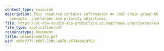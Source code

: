 ```yaml
---
content_type: resource
description: This resource contains information on cool chain group AG, implementation
  concepts, challenges and priority objectives.
file: https://ol-ocw-studio-app-production.s3.amazonaws.com/courses/esd-290-special-topics-in-supply-chain-management-spring-2005/a60c3775b0b7226ca07d86744d4c4f08_mikenicometto.pdf
file_type: application/pdf
resourcetype: Document
title: mikenicometto.pdf
uid: a60c3775-b0b7-226c-a07d-86744d4c4f08
---
```

